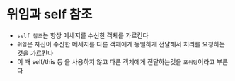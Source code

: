 # 위임과 self 참조

- `self 참조`는 항상 메세지를 수신한 객체를 가르킨다
- `위임`은 자신이 수신한 메세지를 다른 객체에게 동일하게 전달해서 처리를 요청하는것을 가르킨다
- 이 때 self/this 등 을 사용하지 않고 다른 객체에게 전달하는것을 `포워딩`이라고 부른다
